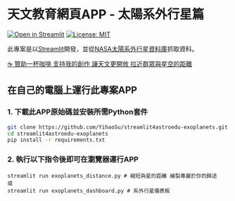 # 天文教育網頁APP - 太陽系外行星篇
[![Open in Streamlit](https://static.streamlit.io/badges/streamlit_badge_black_white.svg)](https://share.streamlit.io/yihaosu/streamlit4astroedu-exoplanets/main/exoplanets_distance.py)
[![License: MIT](https://img.shields.io/badge/License-MIT-blue.svg)](https://github.com/YihaoSu/streamlit4astroedu-exoplanets/blob/main/LICENSE)

此專案是以[Streamlit](https://streamlit.io/)開發，並從[NASA太陽系外行星資料庫](https://exoplanetarchive.ipac.caltech.edu/)抓取資料。

[:coffee: 贊助一杯咖啡 支持我的創作 讓天文更開放 拉近群眾與星空的距離](https://liker.land/astrobackhacker/civic)

## 在自己的電腦上運行此專案APP
### 1. 下載此APP原始碼並安裝所需Python套件
```bash
git clone https://github.com/YihaoSu/streamlit4astroedu-exoplanets.git
cd streamlit4astroedu-exoplanets
pip install -r requirements.txt
```
### 2. 執行以下指令後即可在瀏覽器運行APP
```shell
streamlit run exoplanets_distance.py # 縮短與星的距離 繪製專屬於你的歸途
或
streamlit run exoplanets_dashboard.py # 系外行星儀表板
```